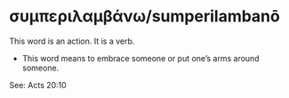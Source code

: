 # συμπεριλαμβάνω/sumperilambanō
This word is an action. It is a verb.

* This word means to embrace someone or put one’s arms around someone.

See: Acts 20:10
